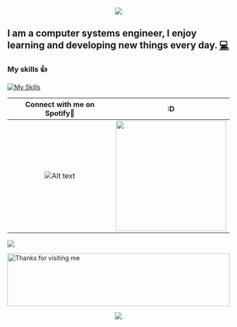 <h1 align="center">
  <a href="https://git.io/typing-svg">
    <img src="https://readme-typing-svg.herokuapp.com/?lines=Hello,+There!+👋;This+is+Luis+Núñez....;Nice+to+meet+you!&center=true&size=30">
  </a>
</h1>
<h2>I am a computer systems engineer, I enjoy learning and developing new things every day. <a href="https://github.com/luisangelnj" title="Code">💻</a></h2>

### My skills 👍

[![My Skills](https://skills.thijs.gg/icons?i=php,laravel,js,express,nodejs,sequelize,html,css,mysql,postgres,postman,git,bootstrap,cs,github&theme=dark)](https://skills.thijs.gg)


| Connect with me on Spotify🎵        | :D                                     |
| :----------------------------------: | :---------------------------------------: |
| ![Alt text](https://spotify-recently-played-readme.vercel.app/api?user=luisangelnj123) | <img src='https://miro.medium.com/v2/resize:fit:1360/1*IRGHmiGsa16stedQvIaZfw.gif' width='250"'> |

![](https://komarev.com/ghpvc/?username=luisangelnj&color=brightgreen) 

<img height="120" alt="Thanks for visiting me" width="100%" src="https://raw.githubusercontent.com/BrunnerLivio/brunnerlivio/master/images/marquee.svg" />
<p align="center">
  <img src="https://capsule-render.vercel.app/api?type=waving&color=gradient&height=160&section=footer&width=200"/>
</p>
